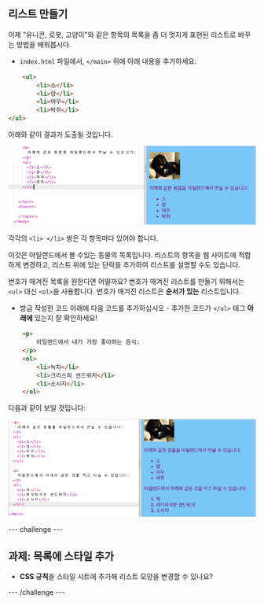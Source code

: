 ## 리스트 만들기

이제 "유니콘, 로봇, 고양이"와 같은 항목의 목록을 좀 더 멋지게 표현된 리스트로 바꾸는 방법을 배워봅시다.

- `index.html` 파일에서, `</main>` 위에 아래 내용을 추가하세요:

```html
    <ul>
        <li>소</li>
        <li>양</li>
        <li>여우</li>
        <li>박쥐</li>
</ul>
```

아래와 같이 결과가 도출될 것입니다.

![정렬되지 않은 목록](images/egUnorderedList.png)

각각의 `<li> </li>` 쌍은 각 항목마다 있어야 합니다.

이것은 아일랜드에서 볼 수있는 동물의 목록입니다. 리스트의 항목을 웹 사이트에 적합하게 변경하고, 리스트 위에 있는 단락을 추가하여 리스트를 설명할 수도 있습니다.

번호가 매겨진 목록을 원한다면 어떨까요? 번호가 매겨진 리스트를 만들기 위해서는 `<ul>` 대신 `<ol>`을 사용합니다. 번호가 매겨진 리스트은 **순서가 있는** 리스트입니다.

- 방금 작성한 코드 아래에 다음 코드를 추가하십시오 - 추가한 코드가 `</ul>` 태그 **아래에** 있는지 잘 확인하세요!

```html
    <p>
        아일랜드에서 내가 가장 좋아하는 음식:
    </p>
    <ol>
        <li>녹차</li>
        <li>크리스피 샌드위치</li>
        <li>소시지</li>
    </ol>
```

다음과 같이 보일 것입니다:

![정렬된 목록](images/egOrderedList.png)

--- challenge ---

## 과제: 목록에 스타일 추가

- **CSS 규칙**을 스타일 시트에 추가해 리스트 모양을 변경할 수 있나요?

--- /challenge ---